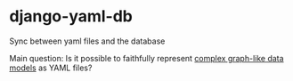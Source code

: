 # django-yaml-db
Sync between yaml files and the database



Main question: Is it possible to faithfully represent [complex graph-like data models](docs/images/graph_models_only.png) as YAML files?

